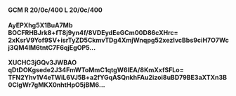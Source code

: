 #### GCM R 20/0c/400 L 20/0c/400
**AyEPXhg5X1BuA7Mb**<br/>**BOCFRHBJrk8+fT8j9yn4f/8VDEydEeGCm00D86cXHrc=**<br/>**2xKsrV9Yof9SV+isrTyZD5CkmvTDg4XmjWnqpg52xezlvcBbs9ciH7O7Wcj3QM4IM6tntC7F6qjEgOP5...**<br/><br/>
**XUCHC3jGQv3JWBAO**<br/>**qDtDOKgsede2J34FmWToMmC1qtgW6IEA/8KmXxfSFLo=**<br/>**TFN2Yhv1V4eTWiL6VJ5B+a2fYGqASQnkhFAu2izoi8uBD79BE3aXTXn3B0ClgWr7gMKX0nhtHpO5jBM6...**